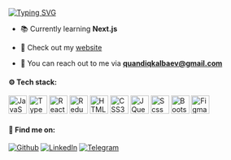 [![Typing SVG](https://readme-typing-svg.herokuapp.com?font=Fira+Code&duration=1500&pause=1000&color=0CFF32&background=000000&center=true&vCenter=true&multiline=true&width=845&height=100&lines=Hello!+Welcome+to+my+GitHub+profile!;I'm+Quandiq+Kalbaev%2C;23+y.o+Front-End+Developer)](https://git.io/typing-svg)

- 📚 Currently learning **Next.js**

- 🔗 Check out my [website](https://portfolio-quandiq.vercel.app/)

- 📧 You can reach out to me via **quandiqkalbaev@gmail.com**

<h4 align="left">⚙ Tech stack:</h4>

<p align="left">
<a href="https://developer.mozilla.org/en-US/docs/Web/JavaScript" target="_blank" rel="noreferrer"><img src="https://raw.githubusercontent.com/danielcranney/readme-generator/main/public/icons/skills/javascript-colored.svg" width="36" height="36" alt="JavaScript" /></a>
<a href="https://www.typescriptlang.org/" target="_blank" rel="noreferrer"><img src="https://raw.githubusercontent.com/danielcranney/readme-generator/main/public/icons/skills/typescript-colored.svg" width="36" height="36" alt="TypeScript" /></a>
<a href="https://reactjs.org/" target="_blank" rel="noreferrer"><img src="https://raw.githubusercontent.com/danielcranney/readme-generator/main/public/icons/skills/react-colored.svg" width="36" height="36" alt="React" /></a>
<a href="https://redux.js.org/" target="_blank" rel="noreferrer"><img src="https://raw.githubusercontent.com/danielcranney/readme-generator/main/public/icons/skills/redux-colored.svg" width="36" height="36" alt="Redux" /></a>
<a href="https://developer.mozilla.org/en-US/docs/Glossary/HTML5" target="_blank" rel="noreferrer"><img src="https://raw.githubusercontent.com/danielcranney/readme-generator/main/public/icons/skills/html5-colored.svg" width="36" height="36" alt="HTML5" /></a>
<a href="https://www.w3.org/TR/CSS/#css" target="_blank" rel="noreferrer"><img src="https://raw.githubusercontent.com/danielcranney/readme-generator/main/public/icons/skills/css3-colored.svg" width="36" height="36" alt="CSS3" /></a>
<a href="https://jquery.com/" target="_blank" rel="noreferrer"><img src="https://raw.githubusercontent.com/danielcranney/readme-generator/main/public/icons/skills/jquery-colored.svg" width="36" height="36" alt="JQuery" /></a>
<a href="https://sass-lang.com/" target="_blank" rel="noreferrer"><img src="https://raw.githubusercontent.com/danielcranney/readme-generator/main/public/icons/skills/sass-colored.svg" width="36" height="36" alt="Scss" /></a>
<a href="https://getbootstrap.com/" target="_blank" rel="noreferrer"><img src="https://raw.githubusercontent.com/danielcranney/readme-generator/main/public/icons/skills/bootstrap-colored.svg" width="36" height="36" alt="Bootstrap" /></a>
<a href="https://www.figma.com/" target="_blank" rel="noreferrer"><img src="https://raw.githubusercontent.com/danielcranney/readme-generator/main/public/icons/skills/figma-colored.svg" width="36" height="36" alt="Figma" /></a>
</p>
<h4 align="left">🔎 Find me on:</h4>
<p align="left">
<a href="https://github.com/quandiqkalbaev" target="_blank"><img alt="Github" 
src="https://img.shields.io/badge/github-%23121011.svg?style=for-the-badge&logo=github&logoColor=white" /></a> <a 
href="https://www.linkedin.com/in/quandiqkalbaev" target="_blank"><img alt="LinkedIn" 
src="https://img.shields.io/badge/linkedin-%230077B5.svg?style=for-the-badge&logo=linkedin&logoColor=white" /></a> 
<a href="https://t.me/quandiqkalbaev" target="_blank"><img alt="Telegram" 
src="https://img.shields.io/badge/Telegram-2CA5E0?style=for-the-badge&logo=telegram&logoColor=white" /></a>
</p>
